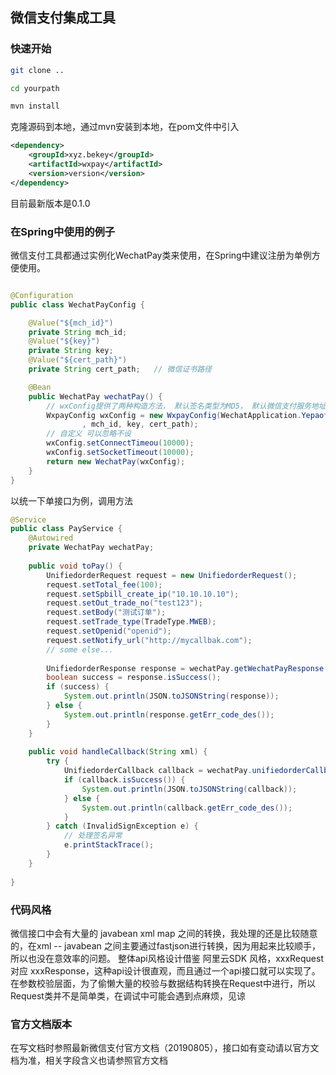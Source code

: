 ## 微信支付集成工具
### 快速开始

```bash
git clone ..

cd yourpath

mvn install

```

克隆源码到本地，通过mvn安装到本地，在pom文件中引入
```xml
<dependency>
    <groupId>xyz.bekey</groupId>
    <artifactId>wxpay</artifactId>
    <version>version</version>
</dependency>
```
目前最新版本是0.1.0

### 在Spring中使用的例子
微信支付工具都通过实例化WechatPay类来使用，在Spring中建议注册为单例方便使用。
```java

@Configuration
public class WechatPayConfig {

    @Value("${mch_id}")
    private String mch_id; 
    @Value("${key}")
    private String key; 
    @Value("${cert_path}")
    private String cert_path;   // 微信证书路径

    @Bean
    public WechatPay wechatPay() {
        // wxConfig提供了两种构造方法， 默认签名类型为MD5， 默认微信支付服务地址取自官方文档
        WxpayConfig wxConfig = new WxpayConfig(WechatApplication.Yepaofu_Subscribe.getAppid()
                , mch_id, key, cert_path);
        // 自定义 可以忽略不设
        wxConfig.setConnectTimeou(10000);
        wxConfig.setSocketTimeout(10000);
        return new WechatPay(wxConfig);
    }
}
```
以统一下单接口为例，调用方法
```java
@Service
public class PayService {
    @Autowired
    private WechatPay wechatPay;
    
    public void toPay() {
        UnifiedorderRequest request = new UnifiedorderRequest();
        request.setTotal_fee(100);
        request.setSpbill_create_ip("10.10.10.10");
        request.setOut_trade_no("test123");
        request.setBody("测试订单");
        request.setTrade_type(TradeType.MWEB);
        request.setOpenid("openid");
        request.setNotify_url("http://mycallbak.com");
        // some else...
                
        UnifiedorderResponse response = wechatPay.getWechatPayResponse(request);
        boolean success = response.isSuccess();
        if (success) {
            System.out.println(JSON.toJSONString(response)); 
        } else {
            System.out.println(response.getErr_code_des()); 
        }
    }
    
    public void handleCallback(String xml) { 
        try {
            UnifiedorderCallback callback = wechatPay.unifiedorderCallback(xml);
            if (callback.isSuccess()) {
                System.out.println(JSON.toJSONString(callback));
            } else {
                System.out.println(callback.getErr_code_des());
            }
        } catch (InvalidSignException e) {
            // 处理签名异常
            e.printStackTrace();
        }        
    }
    
}
```

### 代码风格
微信接口中会有大量的 javabean  xml  map 之间的转换，我处理的还是比较随意的，在xml -- javabean 之间主要通过fastjson进行转换，因为用起来比较顺手，所以也没在意效率的问题。
整体api风格设计借鉴 阿里云SDK 风格，xxxRequest 对应 xxxResponse，这种api设计很直观，而且通过一个api接口就可以实现了。
在参数校验层面，为了偷懒大量的校验与数据结构转换在Request中进行，所以Request类并不是简单类，在调试中可能会遇到点麻烦，见谅

### 官方文档版本
在写文档时参照最新微信支付官方文档（20190805），接口如有变动请以官方文档为准，相关字段含义也请参照官方文档



